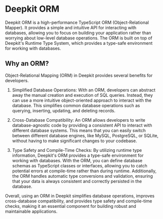 # Deepkit ORM

Deepkit ORM is a high-performance TypeScript ORM (Object-Relational Mapper). It provides a simple and intuitive API for interacting with databases, allowing you to focus on building your application rather than worrying about low-level database operations. The ORM is built on top of Deepkit's Runtime Type System, which provides a type-safe environment for working with databases.

## Why an ORM?

Object-Relational Mapping (ORM) in Deepkit provides several benefits for developers.

1. Simplified Database Operations: With an ORM, developers can abstract away the manual creation and execution of SQL queries. Instead, they can use a more intuitive object-oriented approach to interact with the database. This simplifies common database operations such as querying, inserting, updating, and deleting records.

2. Cross-Database Compatibility: An ORM allows developers to write database-agnostic code by providing a consistent API to interact with different database systems. This means that you can easily switch between different database engines, like MySQL, PostgreSQL, or SQLite, without having to make significant changes to your codebase.

3. Type Safety and Compile-Time Checks: By utilizing runtime type information, Deepkit's ORM provides a type-safe environment for working with databases. With the ORM, you can define database schemas as TypeScript classes or interfaces, allowing you to catch potential errors at compile-time rather than during runtime. Additionally, the ORM handles automatic type conversions and validation, ensuring that your data is always consistent and correctly persisted in the database.

Overall, using an ORM in Deepkit simplifies database operations, improves cross-database compatibility, and provides type safety and compile-time checks, making it an essential component for building robust and maintainable applications.

